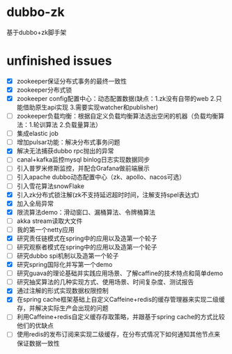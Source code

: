 # dubbo-zk

基于dubbo+zk脚手架

# unfinished issues

- [x] zookeeper保证分布式事务的最终一致性
- [x] zookeeper分布式锁
- [x] zookeeper config配置中心：动态配置数据(缺点：1.zk没有自带的web 2.只能借助原生api实现 3.需要实现watcher和publisher)
- [ ] zookeeper负载均衡：根据自定义负载均衡算法选出空闲的机器（负载均衡算法：1.轮训算法 2.负载量算法）
- [ ] 集成elastic job
- [ ] 增加pulsar功能：解决分布式事务问题
- [x] 解决无法捕获dubbo rpc抛出的异常
- [ ] canal+kafka监控mysql binlog日志实现数据同步
- [ ] 引入普罗米修斯监控，并配合Grafana做前端展示
- [ ] 引入apache dubbo动态配置中心（zk、apollo、nacos可选）
- [ ] 引入雪花算法snowFlake
- [x] 引入zk分布式锁注解(zk不支持延迟超时时间，注解支持spel表达式)
- [x] 加入全局异常
- [x] 限流算法demo：滑动窗口、漏桶算法、令牌桶算法
- [ ] akka stream读取大文件
- [ ] 我的第一个netty应用
- [x] 研究责任链模式在spring中的应用以及造第一个轮子
- [ ] 研究观察者模式在spring中的应用以及造第一个轮子
- [ ] 研究dubbo spi机制以及造第一个轮子
- [x] 研究spring国际化并写第一个demo
- [ ] 研究guava的理论基础并实践应用场景、了解caffine的技术特点和简单demo
- [ ] 研究抽奖算法的几种实现方式、使用场景、时间复杂度、测试报告
- [x] 通过注解的形式实现数据权限控制
- [x] 在spring cache框架基础上自定义Caffeine+redis的缓存管理器来实现二级缓存，并解决实际生产会出现的问题
- [ ] 利用Caffeine+redis自定义缓存存取策略，并跟基于spring cache的方式比较他们的优缺点
- [ ] 使用redis的发布订阅来实现二级缓存，在分布式情况下如何通知其他节点来保证数据一致性
